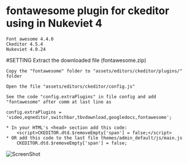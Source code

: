 # fontawesome plugin for ckeditor using in Nukeviet 4
    Font awesome 4.4.0
    Ckeditor 4.5.4
    Nukeviet 4.0.24

#SETTING
    Extract the downloaded file (fontawesome.zip)
    
    Copy the "fontawesome" folder to "assets/editors/ckeditor/plugins/" folder
    
    Open the file "assets/editors/ckeditor/config.js"
    
    See the code "config.extraPlugins" in file config and add "fontawesome" after comm at last line as 
    
    config.extraPlugins = 'video,eqneditor,switchbar,tbvdownload,googledocs,fontawesome';
    
    * In your HTML's <head> section add this code:
        <script>CKEDITOR.dtd.$removeEmpty['span'] = false;</script>
    * OR add this code to the last file themes/admin_default/js/main.js
        CKEDITOR.dtd.$removeEmpty['span'] = false; 
 
![ScreenShot](https://lh3.googleusercontent.com/JXbGoHDz1xe0Rw11mnT4vAkaSWKsJBKpfV3kGinMoADmz3k3ZDPugGhuzhTDIDR4OaXhfuS5E9Qg3yzVQJ18uo6x_XGMCQSKe9-AGA8KmCMKK0fcMQNXiEJBC5h-ur7qowWF6eU_3P0N3e6zT9ok4FvZr6pBqamvo_uPXRNxX-GdcU9kqS4LDYbEAPLNQjQHymqXWAUyRNjbJRXOMDhaujs0Oypeo-k0YOQZQwLHCbObYqUiWuitx3Wf0UEuMtRkbyj6CnyzjPIN97zARrg9veQI7e6aaVGv2faQ3cvfYi49uFH_DmzC3jDrvPLhdlxUMXqQWA4UKEH_RVLdhaJPb-UYHsiDAnY8ioFm1jLX5CtvvaTx1Z8D0BISufKfFMwpZpx0WY6Gcl7_WYre8phIWziByhXtIG5k6gegojAeqtB9WAVytl4NKatQuTQOee7A_fJe_rvp7tKGoMUyNZpi1LZHrMXSh9x3rzaN87ttFP2PBgBp5aMxEJQtIK1PgnbAUHRtN3r-b200ekyPH3fIaBDhVygsLVvlbvvpeq47fWK9bQorE_HzobJ2iYDzSwTrBrBE=w629-h670-no?raw=true)
 
